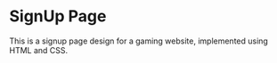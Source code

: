 # SignUp Page 
This is a signup page design for a gaming website, implemented using HTML and  CSS. 

